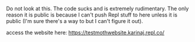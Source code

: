 Do not look at this. The code sucks and is extremely rudimentary. The only reason it is public is because I can't push Repl stuff to here unless it is public (I'm sure there's a way to but I can't figure it out).

access the website here: https://testmothwebsite.karinaj.repl.co/
